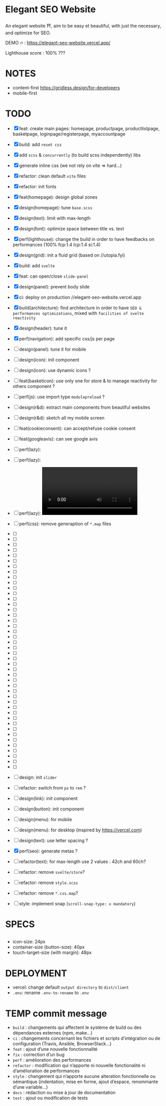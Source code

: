 # Elegant SEO Website
An elegant website ⛩️, aim to be easy et beautiful, with just the necessary, and optimize for SEO.

DEMO 🔥 : https://elegant-seo-website.vercel.app/

Lighthouse score : 100% ???

# NOTES

- content-first https://gridless.design/for-developers
- mobile-first

# TODO

- [x] feat: create main pages: homepage, productpage, productlistpage, basketpage, loginpage/registerpage, myaccountpage
- [x] build: add `reset css`
- [x] add `scss` & `concurrently` (to build scss independently) libs
- [x] generate inline css (we not rely on vite => hard...)
- [x] refactor: clean default `vite` files
- [x] refactor: init fonts
- [x] feat(homepage): design global zones
- [x] design(homepage): tune `base.scss`
- [x] design(text): limit with max-length
- [x] design(font): optimize space between title vs. text
- [x] perf(lighthouse): change the build in order to have feedbacks on performances (100% fcp:1.4 lcp:1.4 si:1.4)
- [x] design(grid): init a fluid grid (based on //utopia.fyi)
- [x] build: add `svelte` 
- [x] feat: can open/close `slide-panel`
- [x] design(panel): prevent body slide
- [x] ci: deploy on production //elegant-seo-website.vercel.app
- [x] build(architecture): find architecture in order to have `SEO & performances optimizations`, mixed with `facilities of svelte reactivity`
- [x] design(header): tune it
- [x] perf(navigation): add specific css/js per page
- [ ] design(panel): tune it for mobile
- [ ] design(icon): init component
- [ ] design(icon): use dynamic icons ?
- [ ] feat(basketicon): use only one <custom-component> for store & to manage reactivity for others component ?
- [ ] perf(js): use import type `modulepreload` ?
- [ ] design(r&d): extract main components from beautiful websites
- [ ] design(r&d): sketch all my mobile screen
- [ ] feat(cookieconsent): can accept/refuse cookie consent
- [ ] feat(googleavis): can see google avis
- [ ] perf(lazy): <img loading="lazy" src="">
- [ ] perf(lazy): <icon>
- [ ] perf(lazy): <video>
- [ ] perf(css): remove generaption of `*.map` files
- [ ] 
- [ ] 
- [ ] 
- [ ] 
- [ ] 
- [ ] 
- [ ] 
- [ ] 
- [ ] 
- [ ] 
- [ ] 
- [ ] 
- [ ] 
- [ ] 
- [ ] 
- [ ] 
- [ ] 
- [ ] 
- [ ] 
- [ ] 
- [ ] 
- [ ] 
- [ ] 
- [ ] 
- [ ] 
- [ ] 
- [ ] 
- [ ] 
- [ ] 
- [ ] 
- [ ] 
- [ ] 
- [ ] 
- [ ] 
- [ ] 
- [ ] 
- [ ] 
- [ ] 
- [ ] 
- [ ] 
- [ ] 
- [ ] 
- [ ] 
- [ ] 

- [ ] design: init `slider`
- [ ] refactor: switch from `px` to `rem` ?
- [ ] design(link): init component
- [ ] design(button): init component
- [ ] design(menu): for mobile
- [ ] design(menu): for desktop (inspired by https://vercel.com)
- [ ] design(text): use letter spacing ?
- [x] perf(seo): generate metas ?
- [ ] refactor(text): for max-length use 2 values : 42ch and 60ch?
- [ ] refactor: remove `svelte/store`?
- [ ] refactor: remove `style.scss`
- [ ] refactor: remove `*.css.map`?
- [ ] style: implement snap (`scroll-snap-type: x mandatory`)

# SPECS

## <button-icon>

- icon-size: 24px
- container-size (button-size): 40px
- touch-target-size (with margin): 48px

# DEPLOYMENT

- vercel: change default `output directory` to `dist/client`
- `.env`: rename `.env-to-rename` to `.env`

# TEMP commit message

- `build` : changements qui affectent le système de build ou des dépendances externes (npm, make…)
- `ci` : changements concernant les fichiers et scripts d’intégration ou de configuration (Travis, Ansible, BrowserStack…)
- `feat` : ajout d’une nouvelle fonctionnalité
- `fix` : correction d’un bug
- `perf` : amélioration des performances
- `refactor` : modification qui n’apporte ni nouvelle fonctionalité ni d’amélioration de performances
- `style` : changement qui n’apporte aucune alteration fonctionnelle ou sémantique (indentation, mise en forme, ajout d’espace, renommante d’une variable…)
- `docs` : rédaction ou mise à jour de documentation
- `test` : ajout ou modification de tests